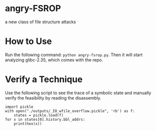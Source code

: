 # angry-FSROP
a new class of file structure attacks

# How to Use
Run the following command: `python angry-fsrop.py`.
Then it will start analyzing glibc-2.35, which comes with the repo.

# Verify a Technique
Use the following script to see the trace of a symbolic state and manually verify the feasibility by reading the disassembly.
```
import pickle
with open("./outputs/_IO_wfile_overflow.pickle", 'rb') as f:
    states = pickle.load(f)
for x in states[0].history.bbl_addrs:
    print(hex(x))
```
